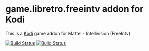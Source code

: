 # game.libretro.freeintv addon for Kodi

This is a [Kodi](http://kodi.tv) game addon for Mattel - Intellivision (FreeIntv).

[![Build Status](https://travis-ci.org/kodi-game/game.libretro.freeintv.svg?branch=master)](https://travis-ci.org/kodi-game/game.libretro.freeintv)
[![Build Status](https://ci.appveyor.com/api/projects/status/github/kodi-game/game.libretro.freeintv?svg=true)](https://ci.appveyor.com/project/kodi-game/game-libretro-freeintv)
